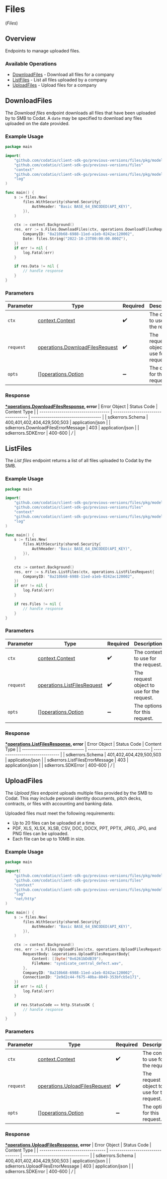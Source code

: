 # Files
(*Files*)

## Overview

Endpoints to manage uploaded files.

### Available Operations

* [DownloadFiles](#downloadfiles) - Download all files for a company
* [ListFiles](#listfiles) - List all files uploaded by a company
* [UploadFiles](#uploadfiles) - Upload files for a company

## DownloadFiles

The *Download files* endpoint downloads all files that have  been uploaded by to SMB to Codat. A `date` may be specified to download any files uploaded on the date provided.

### Example Usage

```go
package main

import(
	"github.com/codatio/client-sdk-go/previous-versions/files/pkg/models/shared"
	"github.com/codatio/client-sdk-go/previous-versions/files"
	"context"
	"github.com/codatio/client-sdk-go/previous-versions/files/pkg/models/operations"
	"log"
)

func main() {
    s := files.New(
        files.WithSecurity(shared.Security{
            AuthHeader: "Basic BASE_64_ENCODED(API_KEY)",
        }),
    )

    ctx := context.Background()
    res, err := s.Files.DownloadFiles(ctx, operations.DownloadFilesRequest{
        CompanyID: "8a210b68-6988-11ed-a1eb-0242ac120002",
        Date: files.String("2022-10-23T00:00:00.000Z"),
    })
    if err != nil {
        log.Fatal(err)
    }

    if res.Data != nil {
        // handle response
    }
}
```

### Parameters

| Parameter                                                                              | Type                                                                                   | Required                                                                               | Description                                                                            |
| -------------------------------------------------------------------------------------- | -------------------------------------------------------------------------------------- | -------------------------------------------------------------------------------------- | -------------------------------------------------------------------------------------- |
| `ctx`                                                                                  | [context.Context](https://pkg.go.dev/context#Context)                                  | :heavy_check_mark:                                                                     | The context to use for the request.                                                    |
| `request`                                                                              | [operations.DownloadFilesRequest](../../pkg/models/operations/downloadfilesrequest.md) | :heavy_check_mark:                                                                     | The request object to use for the request.                                             |
| `opts`                                                                                 | [][operations.Option](../../pkg/models/operations/option.md)                           | :heavy_minus_sign:                                                                     | The options for this request.                                                          |


### Response

**[*operations.DownloadFilesResponse](../../pkg/models/operations/downloadfilesresponse.md), error**
| Error Object                        | Status Code                         | Content Type                        |
| ----------------------------------- | ----------------------------------- | ----------------------------------- |
| sdkerrors.Schema                    | 400,401,402,404,429,500,503         | application/json                    |
| sdkerrors.DownloadFilesErrorMessage | 403                                 | application/json                    |
| sdkerrors.SDKError                  | 400-600                             | */*                                 |

## ListFiles

﻿The *List files* endpoint returns a list of all files uploaded to Codat by the SMB. 

### Example Usage

```go
package main

import(
	"github.com/codatio/client-sdk-go/previous-versions/files/pkg/models/shared"
	"github.com/codatio/client-sdk-go/previous-versions/files"
	"context"
	"github.com/codatio/client-sdk-go/previous-versions/files/pkg/models/operations"
	"log"
)

func main() {
    s := files.New(
        files.WithSecurity(shared.Security{
            AuthHeader: "Basic BASE_64_ENCODED(API_KEY)",
        }),
    )

    ctx := context.Background()
    res, err := s.Files.ListFiles(ctx, operations.ListFilesRequest{
        CompanyID: "8a210b68-6988-11ed-a1eb-0242ac120002",
    })
    if err != nil {
        log.Fatal(err)
    }

    if res.Files != nil {
        // handle response
    }
}
```

### Parameters

| Parameter                                                                      | Type                                                                           | Required                                                                       | Description                                                                    |
| ------------------------------------------------------------------------------ | ------------------------------------------------------------------------------ | ------------------------------------------------------------------------------ | ------------------------------------------------------------------------------ |
| `ctx`                                                                          | [context.Context](https://pkg.go.dev/context#Context)                          | :heavy_check_mark:                                                             | The context to use for the request.                                            |
| `request`                                                                      | [operations.ListFilesRequest](../../pkg/models/operations/listfilesrequest.md) | :heavy_check_mark:                                                             | The request object to use for the request.                                     |
| `opts`                                                                         | [][operations.Option](../../pkg/models/operations/option.md)                   | :heavy_minus_sign:                                                             | The options for this request.                                                  |


### Response

**[*operations.ListFilesResponse](../../pkg/models/operations/listfilesresponse.md), error**
| Error Object                    | Status Code                     | Content Type                    |
| ------------------------------- | ------------------------------- | ------------------------------- |
| sdkerrors.Schema                | 401,402,404,429,500,503         | application/json                |
| sdkerrors.ListFilesErrorMessage | 403                             | application/json                |
| sdkerrors.SDKError              | 400-600                         | */*                             |

## UploadFiles

The *Upload files* endpoint uploads multiple files provided by the SMB to Codat. This may include personal identity documents, pitch decks, contracts, or files with accounting and banking data.

Uploaded files must meet the following requirements:

- Up to 20 files can be uploaded at a time.
- PDF, XLS, XLSX, XLSB, CSV, DOC, DOCX, PPT, PPTX, JPEG, JPG, and PNG files can be uploaded.
- Each file can be up to 10MB in size.

### Example Usage

```go
package main

import(
	"github.com/codatio/client-sdk-go/previous-versions/files/pkg/models/shared"
	"github.com/codatio/client-sdk-go/previous-versions/files"
	"context"
	"github.com/codatio/client-sdk-go/previous-versions/files/pkg/models/operations"
	"log"
	"net/http"
)

func main() {
    s := files.New(
        files.WithSecurity(shared.Security{
            AuthHeader: "Basic BASE_64_ENCODED(API_KEY)",
        }),
    )

    ctx := context.Background()
    res, err := s.Files.UploadFiles(ctx, operations.UploadFilesRequest{
        RequestBody: &operations.UploadFilesRequestBody{
            Content: []byte("0x6261bDdB39"),
            FileName: "syndicate_central_defect.wav",
        },
        CompanyID: "8a210b68-6988-11ed-a1eb-0242ac120002",
        ConnectionID: "2e9d2c44-f675-40ba-8049-353bfcb5e171",
    })
    if err != nil {
        log.Fatal(err)
    }

    if res.StatusCode == http.StatusOK {
        // handle response
    }
}
```

### Parameters

| Parameter                                                                          | Type                                                                               | Required                                                                           | Description                                                                        |
| ---------------------------------------------------------------------------------- | ---------------------------------------------------------------------------------- | ---------------------------------------------------------------------------------- | ---------------------------------------------------------------------------------- |
| `ctx`                                                                              | [context.Context](https://pkg.go.dev/context#Context)                              | :heavy_check_mark:                                                                 | The context to use for the request.                                                |
| `request`                                                                          | [operations.UploadFilesRequest](../../pkg/models/operations/uploadfilesrequest.md) | :heavy_check_mark:                                                                 | The request object to use for the request.                                         |
| `opts`                                                                             | [][operations.Option](../../pkg/models/operations/option.md)                       | :heavy_minus_sign:                                                                 | The options for this request.                                                      |


### Response

**[*operations.UploadFilesResponse](../../pkg/models/operations/uploadfilesresponse.md), error**
| Error Object                      | Status Code                       | Content Type                      |
| --------------------------------- | --------------------------------- | --------------------------------- |
| sdkerrors.Schema                  | 400,401,402,404,429,500,503       | application/json                  |
| sdkerrors.UploadFilesErrorMessage | 403                               | application/json                  |
| sdkerrors.SDKError                | 400-600                           | */*                               |
